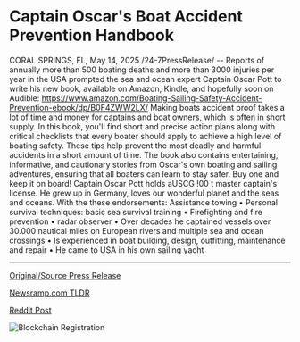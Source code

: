 # Captain Oscar's Boat Accident Prevention Handbook

CORAL SPRINGS, FL, May 14, 2025 /24-7PressRelease/ -- Reports of annually more than 500 boating deaths and more than 3000 injuries per year in the USA prompted the sea and ocean expert Captain Oscar Pott to write his new book, available on Amazon, Kindle, and hopefully soon on Audible:  https://www.amazon.com/Boating-Sailing-Safety-Accident-Prevention-ebook/dp/B0F4ZWW2LX/  Making boats accident proof takes a lot of time and money for captains and boat owners, which is often in short supply.  In this book, you'll find short and precise action plans along with critical checklists that every boater should apply to achieve a high level of boating safety. These tips help prevent the most deadly and harmful accidents in a short amount of time.  The book also contains entertaining, informative, and cautionary stories from Oscar's own boating and sailing adventures, ensuring that all boaters can learn to stay safer. Buy one and keep it on board!  Captain Oscar Pott holds aUSCG !00 t master captain's license. He grew up in Germany, loves our wonderful planet and the seas and oceans.  With the these endorsements:  Assistance towing  • Personal survival techniques: basic sea survival training • Firefighting and fire prevention • radar observer • Over decades he captained vessels over 30.000 nautical miles on European rivers and multiple sea and ocean crossings • Is experienced in boat building, design, outfitting, maintenance and repair • He came to USA in his own sailing yacht 

---

[Original/Source Press Release](https://www.24-7pressrelease.com/press-release/522715/captain-oscars-boat-accident-prevention-handbook)
                    

[Newsramp.com TLDR](https://newsramp.com/curated-news/new-book-by-sea-expert-captain-oscar-pott-aims-to-boost-boating-safety/86b1b1fedce94045200d8918d7218cda) 

 



[Reddit Post](https://www.reddit.com/r/BookNews/comments/1km978h/new_book_by_sea_expert_captain_oscar_pott_aims_to/) 



![Blockchain Registration](https://cdn.newsramp.app/24-7PressRelease/qrcode/255/14/pitapico8bmv.webp)